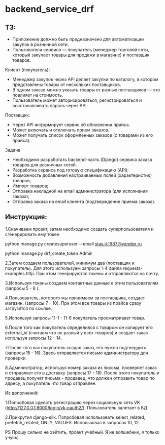 # backend_service_drf

## ТЗ:
- Приложение должно быть предназначено для автоматизации закупок в розничной сети. 
- Пользователи сервиса — покупатель (менеджер торговой сети, который закупает товары для продажи в магазине) и поставщик товаров.

Клиент (покупатель):

- Менеджер закупок через API делает закупки по каталогу, в котором представлены товары от нескольких поставщиков.
- В одном заказе можно указать товары от разных поставщиков — это повлияет на стоимость.
- Пользователь может авторизироваться, регистрироваться и восстанавливать пароль через API.

Поставщик:

- Через API информирует сервис об обновлении прайса.
- Может включать и отключать прием заказов.
- Может получать список оформленных заказов (с товарами из его прайса).


Задача
- Необходимо разработать backend-часть (Django) сервиса заказа товаров для розничных сетей.
- Разработка сервиса под готовую спецификацию (API);
- Возможность добавления настраиваемых полей (характеристик) товаров;
- Импорт товаров;
- Отправка накладной на email администратора (для исполнения заказа);
- Отправка заказа на email клиента (подтверждение приема заказа).


## Инструкция:

1.Скачиваем проект,  затем необходимо создать суперпользователя и сгенерировать ему токен:

python manage.py createsuperuser --email stas.ik1987@yandex.ru

python manage.py drf_create_token Admin

2.Затем создаем пользователей, минимум два (поставщик и покупатель). Для этого используем запросы 1-4 файла requests-examples.http. При этом генерируются токены и отправляются на почту.

3.Используя токены создаем контактные данные к этим пользователям (запросы 5 - 6 ).

4.Пользователь, которого мы принимаем за поставщика, создает магазин. (запросы 7 - 10). При этом все товары из прайса сразу загрузятся по ссылке. 

5.Используя запросы 11-1 - 11-6 покупатель просматривает товар.

6.После того как покупатель определился с товаром он копирует его external_id (считаем что он разный у всех товаров) и создает заказ используя запросы 12 - 14.

7.После того как покупатель создал заказ, его нужно подтвердить (запросы 15 - 16). Здесь отправляется письмо администратору для проверки.

8.Администратор, используя номер заказа из письма, проверяет заказ и отправляет его в доставку (запросы 17 - 18). После этого покупатель и продавец получат письма - продавец, что должен отправить товар по адресу, а покупатель что товар отправлен.


Из дополнений:

1.Попробовал сделать регистрацию через социальную сеть VK (http://127.0.0.1:8000/login/vk-oauth2/). Пользователь залетает в БД.

2.Прикрутил django-silk. Попробовал использовать  select_related, prefetch_related, ONLY, VALUES. Использовал в запросах 10, 12.


PS Прошу сильно не хэйтить, проект учебный. Я не волшебник, я только учусь)